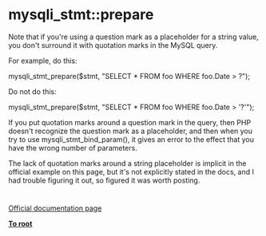 # mysqli_stmt::prepare





Note that if you&apos;re using a question mark as a placeholder for a string value, you don&apos;t surround it with quotation marks in the MySQL query.

For example, do this:

mysqli_stmt_prepare($stmt, &quot;SELECT * FROM foo WHERE foo.Date &gt; ?&quot;);

Do not do this:

mysqli_stmt_prepare($stmt, &quot;SELECT * FROM foo WHERE foo.Date &gt; &apos;?&apos;&quot;);

If you put quotation marks around a question mark in the query, then PHP doesn&apos;t recognize the question mark as a placeholder, and then when you try to use mysqli_stmt_bind_param(), it gives an error to the effect that you have the wrong number of parameters.

The lack of quotation marks around a string placeholder is implicit in the official example on this page, but it&apos;s not explicitly stated in the docs, and I had trouble figuring it out, so figured it was worth posting.

  

#

[Official documentation page](https://www.php.net/manual/en/mysqli-stmt.prepare.php)

**[To root](/README.md)**